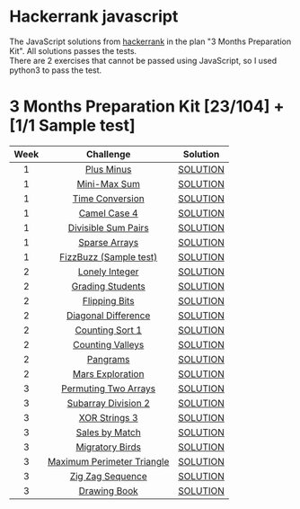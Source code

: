 # Hackerrank javascript
The JavaScript solutions from  [hackerrank](https://www.hackerrank.com/) in the plan "3 Months Preparation Kit". All solutions passes the tests.  
There are 2 exercises that cannot be passed using JavaScript, so I used python3 to pass the test.

# 3 Months Preparation Kit [23/104] + [1/1 Sample test]
| Week  | Challenge | Solution |
| :---: | :---:     | :---:    |
| 1 | [Plus Minus](https://www.hackerrank.com/challenges/three-month-preparation-kit-plus-minus)  | [SOLUTION](https://github.com/VelascoCristian/Hackerrank-javascript/blob/main/Week%20-%201/Plus%20Minus.js) |
| 1 | [Mini-Max Sum](https://www.hackerrank.com/challenges/three-month-preparation-kit-mini-max-sum/)  | [SOLUTION](https://github.com/VelascoCristian/Hackerrank-javascript/blob/main/Week%20-%201/MiniMaxSum.js) |
| 1 | [Time Conversion](https://www.hackerrank.com/challenges/three-month-preparation-kit-time-conversion/)  | [SOLUTION](https://github.com/VelascoCristian/Hackerrank-javascript/blob/main/Week%20-%201/Breaking%20the%20Records.js) |
| 1 | [Camel Case 4](https://www.hackerrank.com/challenges/three-month-preparation-kit-camel-case/)  | [SOLUTION](https://github.com/VelascoCristian/Hackerrank-javascript/blob/main/Week%20-%201/Camel%20Case%204.js) |
| 1 | [Divisible Sum Pairs](https://www.hackerrank.com/challenges/three-month-preparation-kit-divisible-sum-pairs/)  | [SOLUTION](https://github.com/VelascoCristian/Hackerrank-javascript/blob/main/Week%20-%201/Divisible%20Sum%20Pairs.js) |
| 1 | [Sparse Arrays](https://www.hackerrank.com/challenges/three-month-preparation-kit-sparse-arrays/)  | [SOLUTION](https://github.com/VelascoCristian/Hackerrank-javascript/blob/main/Week%20-%201/Sparse%20Arrays.js) |
| 1 | [FizzBuzz (Sample test)](https://www.hackerrank.com/test/143hd7jsid6/questions/521e954e6ff11)  | [SOLUTION](https://github.com/VelascoCristian/Hackerrank-javascript/blob/main/Week%20-%201/FizzBuzz.js) |
| 2 | [Lonely Integer](https://www.hackerrank.com/challenges/three-month-preparation-kit-lonely-integer/)  | [SOLUTION](https://github.com/VelascoCristian/Hackerrank-javascript/blob/main/Week%20-%202/Lonely%20Integer.js) |
| 2 | [Grading Students](https://www.hackerrank.com/challenges/three-month-preparation-kit-grading/)  | [SOLUTION](https://github.com/VelascoCristian/Hackerrank-javascript/blob/main/Week%20-%202/Grading%20Students.js) |
| 2 | [Flipping Bits](https://www.hackerrank.com/challenges/three-month-preparation-kit-flipping-bits/)  | [SOLUTION](https://github.com/VelascoCristian/Hackerrank-javascript/blob/main/Week%20-%202/Flipping%20bits.js) |
| 2 | [Diagonal Difference](https://www.hackerrank.com/challenges/three-month-preparation-kit-diagonal-difference/)  | [SOLUTION](https://github.com/VelascoCristian/Hackerrank-javascript/blob/main/Week%20-%202/Diagonal%20Difference.js) |
| 2 | [Counting Sort 1](https://www.hackerrank.com/challenges/three-month-preparation-kit-countingsort1/)  | [SOLUTION](https://github.com/VelascoCristian/Hackerrank-javascript/blob/main/Week%20-%202/Counting%20Sort%201.js) |
| 2 | [Counting Valleys](https://www.hackerrank.com/challenges/three-month-preparation-kit-counting-valleys/)  | [SOLUTION](https://github.com/VelascoCristian/Hackerrank-javascript/blob/main/Week%20-%202/Counting%20Valleys.js) |
| 2 | [Pangrams](https://www.hackerrank.com/challenges/three-month-preparation-kit-pangrams/)  | [SOLUTION](https://github.com/VelascoCristian/Hackerrank-javascript/blob/main/Week%20-%202/Pangrams.js) |
| 2 | [Mars Exploration](https://www.hackerrank.com/challenges/three-month-preparation-kit-mars-exploration/)  | [SOLUTION](https://github.com/VelascoCristian/Hackerrank-javascript/blob/main/Week%20-%202/Mars%20Exploration.js) |
| 3 | [Permuting Two Arrays](https://www.hackerrank.com/challenges/three-month-preparation-kit-two-arrays/)  | [SOLUTION](https://github.com/VelascoCristian/Hackerrank-javascript/blob/main/Week%20-%203/Permuting%20Two%20Arrays.js) |
| 3 | [Subarray Division 2](https://www.hackerrank.com/challenges/three-month-preparation-kit-the-birthday-bar/)  | [SOLUTION](https://github.com/VelascoCristian/Hackerrank-javascript/blob/main/Week%20-%203/Subarray%20Division%202.js) |
| 3 | [XOR Strings 3](https://www.hackerrank.com/challenges/three-month-preparation-kit-strings-xor/)  | [SOLUTION](https://github.com/VelascoCristian/Hackerrank-javascript/blob/main/Week%20-%203/XOR%20Strings%203.py) |
| 3 | [Sales by Match](https://www.hackerrank.com/challenges/three-month-preparation-kit-sock-merchant/)  | [SOLUTION](https://github.com/VelascoCristian/Hackerrank-javascript/blob/main/Week%20-%203/Sales%20by%20Match.js) |
| 3 | [Migratory Birds](https://www.hackerrank.com/challenges/three-month-preparation-kit-migratory-birds/)  | [SOLUTION](https://github.com/VelascoCristian/Hackerrank-javascript/blob/main/Week%20-%203/Migratory%20Birds.js) |
| 3 | [Maximum Perimeter Triangle](https://www.hackerrank.com/challenges/three-month-preparation-kit-maximum-perimeter-triangle)  | [SOLUTION](https://github.com/VelascoCristian/Hackerrank-javascript/blob/main/Week%20-%203/Maximum%20Perimeter%20Triangle.js) |
| 3 | [Zig Zag Sequence](https://www.hackerrank.com/challenges/three-month-preparation-kit-zig-zag-sequence/)  | [SOLUTION](https://github.com/VelascoCristian/Hackerrank-javascript/blob/main/Week%20-%203/Zig%20Zag%20Sequence.py) |
| 3 | [Drawing Book](https://www.hackerrank.com/challenges/three-month-preparation-kit-drawing-book)  | [SOLUTION](https://github.com/VelascoCristian/Hackerrank-javascript/blob/main/Week%20-%203/Drawing%20Book.js) |



